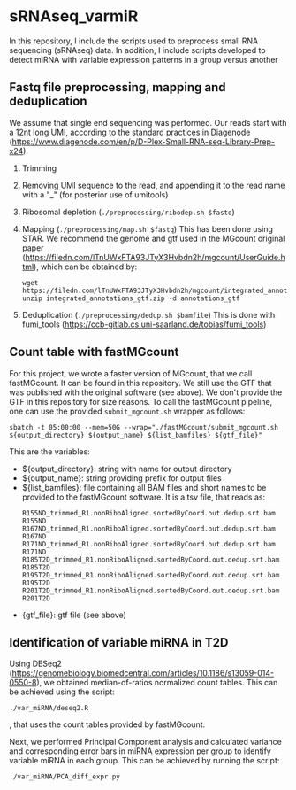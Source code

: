 # sRNAseq_varmiR
In this repository, I include the scripts used to preprocess small RNA sequencing (sRNAseq) data. In addition, I include scripts developed to detect miRNA with variable expression patterns in a group versus another

## Fastq file preprocessing, mapping and deduplication

We assume that single end sequencing was performed. Our reads start with a 12nt long UMI, according to the standard practices in Diagenode (https://www.diagenode.com/en/p/D-Plex-Small-RNA-seq-Library-Prep-x24).

1) Trimming
2) Removing UMI sequence to the read, and appending it to the read name with a "_" (for posterior use of umitools)
3) Ribosomal depletion (`./preprocessing/ribodep.sh $fastq`)

4) Mapping (`./preprocessing/map.sh $fastq`)
   This has been done using STAR. We recommend the genome and gtf used in the MGcount original paper (https://filedn.com/lTnUWxFTA93JTyX3Hvbdn2h/mgcount/UserGuide.html), which can be obtained by:
   ```
   wget https://filedn.com/lTnUWxFTA93JTyX3Hvbdn2h/mgcount/integrated_annotations_gtf.zip
   unzip integrated_annotations_gtf.zip -d annotations_gtf
   ```

6) Deduplication (`./preprocessing/dedup.sh $bamfile`)
   This is done with fumi_tools (https://ccb-gitlab.cs.uni-saarland.de/tobias/fumi_tools)

## Count table with fastMGcount

For this project, we wrote a faster version of MGcount, that we call fastMGcount. It can be found in this repository. We still use the GTF that was published with the original software (see above). We don't provide the GTF in this repository for size reasons. 
To call the fastMGcount pipeline, one can use the provided `submit_mgcount.sh` wrapper as follows: 

```
sbatch -t 05:00:00 --mem=50G --wrap="./fastMGcount/submit_mgcount.sh ${output_directory} ${output_name} ${list_bamfiles} ${gtf_file}"
```

This are the variables:
* ${output_directory}: string with name for output directory
* ${output_name}: string providing prefix for output files
* ${list_bamfiles}: file containing all BAM files and short names to be provided to the fastMGcount software. It is a tsv file, that reads as:
   ```
   R155ND_trimmed_R1.nonRiboAligned.sortedByCoord.out.dedup.srt.bam	R155ND
   R167ND_trimmed_R1.nonRiboAligned.sortedByCoord.out.dedup.srt.bam	R167ND
   R171ND_trimmed_R1.nonRiboAligned.sortedByCoord.out.dedup.srt.bam	R171ND
   R185T2D_trimmed_R1.nonRiboAligned.sortedByCoord.out.dedup.srt.bam	R185T2D
   R195T2D_trimmed_R1.nonRiboAligned.sortedByCoord.out.dedup.srt.bam	R195T2D
   R201T2D_trimmed_R1.nonRiboAligned.sortedByCoord.out.dedup.srt.bam	R201T2D
   ```
* {gtf_file}: gtf file (see above)

## Identification of variable miRNA in T2D
Using DESeq2 (https://genomebiology.biomedcentral.com/articles/10.1186/s13059-014-0550-8), we obtained median-of-ratios normalized count tables. This can be achieved using the script: 
```
./var_miRNA/deseq2.R
```
, that uses the count tables provided by fastMGcount. 

Next, we performed Principal Component analysis and calculated variance and corresponding error bars in miRNA expression per group to identify variable miRNA in each group. This can be achieved by running the script: 
```
./var_miRNA/PCA_diff_expr.py
```
